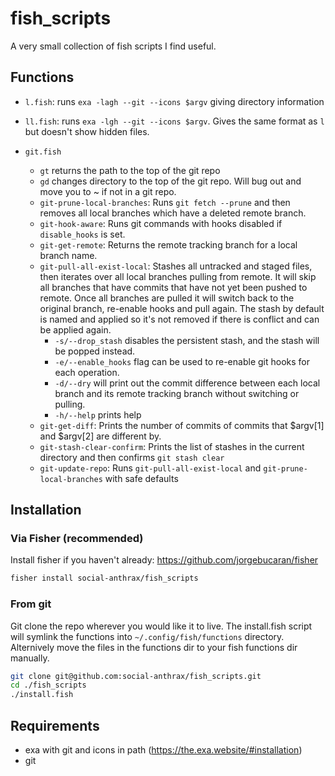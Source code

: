 # fish_scripts

A very small collection of fish scripts I find useful.

## Functions

- `l.fish`: runs `exa -lagh --git --icons $argv` giving directory information

- `ll.fish`: runs `exa -lgh --git --icons $argv`. Gives the same format as `l` but doesn't show hidden files.

- `git.fish`
  - `gt` returns the path to the top of the git repo
  - `gd` changes directory to the top of the git repo. Will bug out and move you to ~ if not in a git repo.
  - `git-prune-local-branches`: Runs `git fetch --prune` and then removes all local branches which have a deleted remote branch.
  - `git-hook-aware`: Runs git commands with hooks disabled if `disable_hooks` is set.
  - `git-get-remote`: Returns the remote tracking branch for a local branch name.
  - `git-pull-all-exist-local`: Stashes all untracked and staged files, then iterates over all local branches pulling from remote. It will skip all branches that have commits that have not yet been pushed to remote. Once all branches are pulled it will switch back to the original branch, re-enable hooks and pull again. The stash by default is named and applied so it's not removed if there is conflict and can be applied again.
    - `-s/--drop_stash` disables the persistent stash, and the stash will be popped instead.
    - `-e/--enable_hooks` flag can be used to re-enable git hooks for each operation.
    - `-d/--dry` will print out the commit difference between each local branch and its remote tracking branch without switching or pulling.
    - `-h/--help` prints help
  - `git-get-diff`: Prints the number of commits of commits that $argv[1] and $argv[2] are different by.
  - `git-stash-clear-confirm`: Prints the list of stashes in the current directory and then confirms `git stash clear`
  - `git-update-repo`: Runs `git-pull-all-exist-local` and `git-prune-local-branches` with safe defaults

## Installation

### Via Fisher (recommended)

Install fisher if you haven't already: <https://github.com/jorgebucaran/fisher>

```sh
fisher install social-anthrax/fish_scripts
```

### From git

Git clone the repo wherever you would like it to live. The install.fish script will symlink the functions into `~/.config/fish/functions` directory.
Alternively move the files in the functions dir to your fish functions dir manually.

```sh
git clone git@github.com:social-anthrax/fish_scripts.git
cd ./fish_scripts
./install.fish
```

## Requirements

- exa with git and icons in path (<https://the.exa.website/#installation>)
- git

